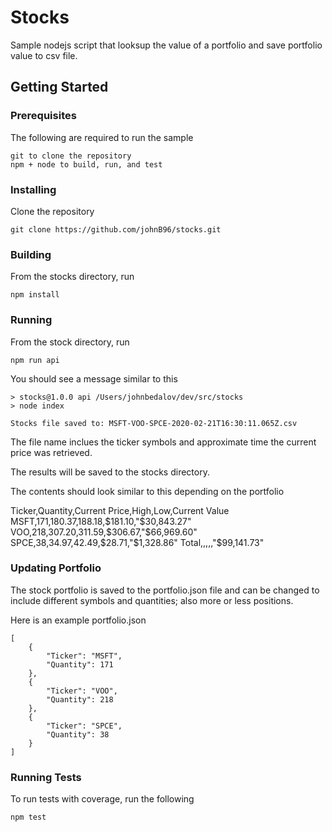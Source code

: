 # Stocks

Sample nodejs script that looksup the value of a portfolio and save portfolio value to csv file.

## Getting Started

### Prerequisites

The following are required to run the sample
```
git to clone the repository
npm + node to build, run, and test
```
### Installing

Clone the repository
```
git clone https://github.com/johnB96/stocks.git
```

### Building

From the stocks directory, run
```
npm install
```

### Running

From the stock directory, run
```
npm run api
```
You should see a message similar to this
```
> stocks@1.0.0 api /Users/johnbedalov/dev/src/stocks
> node index

Stocks file saved to: MSFT-VOO-SPCE-2020-02-21T16:30:11.065Z.csv
```

The file name inclues the ticker symbols and approximate time the current price was retrieved.

The results will be saved to the stocks directory.

The contents should look similar to this depending on the portfolio

Ticker,Quantity,Current Price,High,Low,Current Value
MSFT,171,$180.37,$188.18,$181.10,"$30,843.27"
VOO,218,$307.20,$311.59,$306.67,"$66,969.60"
SPCE,38,$34.97,$42.49,$28.71,"$1,328.86"
Total,,,,,"$99,141.73"

### Updating Portfolio

The stock portfolio is saved to the portfolio.json file and can be changed to include different symbols and quantities; also more or less positions.

Here is an example portfolio.json
```
[
    {
        "Ticker": "MSFT",
        "Quantity": 171
    },
    {
        "Ticker": "VOO",
        "Quantity": 218
    },
    {
        "Ticker": "SPCE",
        "Quantity": 38
    }
]
```

### Running Tests

To run tests with coverage, run the following
```
npm test
```
